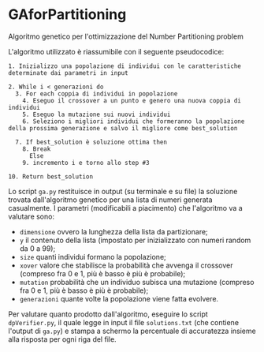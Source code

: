 # GAforPartitioning
Algoritmo genetico per l'ottimizzazione del Number Partitioning problem

L'algoritmo utilizzato è riassumibile con il seguente pseudocodice:

```
1. Inizializzo una popolazione di individui con le caratteristiche determinate dai parametri in input

2. While i < generazioni do
  3. For each coppia di individui in popolazione
    4. Eseguo il crossover a un punto e genero una nuova coppia di individui
    5. Eseguo la mutazione sui nuovi individui
    6. Seleziono i migliori individui che formeranno la popolazione della prossima generazione e salvo il migliore come best_solution
    
  7. If best_solution è soluzione ottima then
    8. Break
      Else
    9. incremento i e torno allo step #3
    
10. Return best_solution
```

Lo script ```ga.py``` restituisce in output (su terminale e su file) la soluzione trovata dall'algoritmo genetico per una lista di numeri generata casualmente. I parametri (modificabili a piacimento) che l'algoritmo va a valutare sono:


* ```dimensione``` ovvero la lunghezza della lista da partizionare;
* ```y``` il contenuto della lista (impostato per inizializzato con numeri random da 0 a 99);
* ```size``` quanti individui formano la popolazione;
* ```xover``` valore che stabilisce la probabilità che avvenga il crossover (compreso fra 0 e 1, più è basso è più è probabile);
* ```mutation``` probabilità che un individuo subisca una mutazione (compreso fra 0 e 1, più è basso è più è probabile);
* ```generazioni``` quante volte la popolazione viene fatta evolvere.


Per valutare quanto prodotto dall'algoritmo, eseguire lo script ```dpVerifier.py```, il quale legge in input il file ```solutions.txt``` (che contiene l'output di ```ga.py```) e stampa a schermo la percentuale di accuratezza insieme alla risposta per ogni riga del file.
